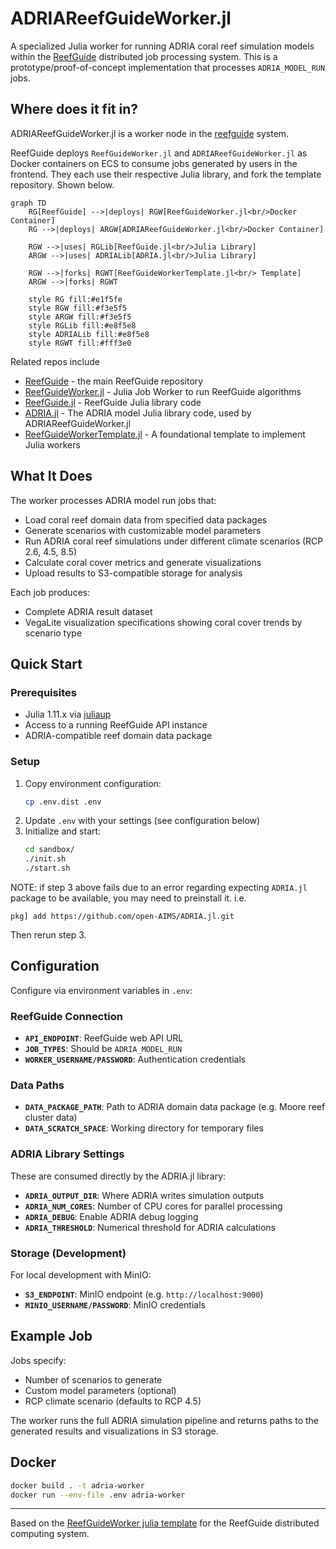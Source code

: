 # ADRIAReefGuideWorker.jl

A specialized Julia worker for running ADRIA coral reef simulation models within the [ReefGuide](https://github.com/open-AIMS/reefguide) distributed job processing system. This is a prototype/proof-of-concept implementation that processes `ADRIA_MODEL_RUN` jobs.

## Where does it fit in?

ADRIAReefGuideWorker.jl is a worker node in the [reefguide](https://github.com/open-AIMS/reefguide) system.

ReefGuide deploys `ReefGuideWorker.jl` and `ADRIAReefGuideWorker.jl` as Docker containers on ECS to consume jobs generated by users in the frontend. They each use their respective Julia library, and fork the template repository. Shown below.

```mermaid
graph TD
    RG[ReefGuide] -->|deploys| RGW[ReefGuideWorker.jl<br/>Docker Container]
    RG -->|deploys| ARGW[ADRIAReefGuideWorker.jl<br/>Docker Container]

    RGW -->|uses| RGLib[ReefGuide.jl<br/>Julia Library]
    ARGW -->|uses| ADRIALib[ADRIA.jl<br/>Julia Library]

    RGW -->|forks| RGWT[ReefGuideWorkerTemplate.jl<br/> Template]
    ARGW -->|forks| RGWT

    style RG fill:#e1f5fe
    style RGW fill:#f3e5f5
    style ARGW fill:#f3e5f5
    style RGLib fill:#e8f5e8
    style ADRIALib fill:#e8f5e8
    style RGWT fill:#fff3e0
```

Related repos include

- [ReefGuide](https://github.com/open-AIMS/reefguide) - the main ReefGuide repository
- [ReefGuideWorker.jl](https://github.com/open-AIMS/ReefGuideWorker.jl) - Julia Job Worker to run ReefGuide algorithms
- [ReefGuide.jl](https://github.com/open-AIMS/ReefGuide.jl) - ReefGuide Julia library code
- [ADRIA.jl](https://github.com/open-AIMS/ADRIA.jl) - The ADRIA model Julia library code, used by ADRIAReefGuideWorker.jl
- [ReefGuideWorkerTemplate.jl](https://github.com/open-AIMS/ReefGuideWorkerTemplate.jl) - A foundational template to implement Julia workers

## What It Does

The worker processes ADRIA model run jobs that:

- Load coral reef domain data from specified data packages
- Generate scenarios with customizable model parameters
- Run ADRIA coral reef simulations under different climate scenarios (RCP 2.6, 4.5, 8.5)
- Calculate coral cover metrics and generate visualizations
- Upload results to S3-compatible storage for analysis

Each job produces:

- Complete ADRIA result dataset
- VegaLite visualization specifications showing coral cover trends by scenario type

## Quick Start

### Prerequisites

- Julia 1.11.x via [juliaup](https://github.com/JuliaLang/juliaup)
- Access to a running ReefGuide API instance
- ADRIA-compatible reef domain data package

### Setup

1. Copy environment configuration:
   ```bash
   cp .env.dist .env
   ```
2. Update `.env` with your settings (see configuration below)
3. Initialize and start:
   ```bash
   cd sandbox/
   ./init.sh
   ./start.sh
   ```

NOTE: if step 3 above fails due to an error regarding expecting `ADRIA.jl` package to be available, you may need to preinstall it. i.e.

```
pkg] add https://github.com/open-AIMS/ADRIA.jl.git
```

Then rerun step 3.

## Configuration

Configure via environment variables in `.env`:

### ReefGuide Connection

- **`API_ENDPOINT`**: ReefGuide web API URL
- **`JOB_TYPES`**: Should be `ADRIA_MODEL_RUN`
- **`WORKER_USERNAME/PASSWORD`**: Authentication credentials

### Data Paths

- **`DATA_PACKAGE_PATH`**: Path to ADRIA domain data package (e.g. Moore reef cluster data)
- **`DATA_SCRATCH_SPACE`**: Working directory for temporary files

### ADRIA Library Settings

These are consumed directly by the ADRIA.jl library:

- **`ADRIA_OUTPUT_DIR`**: Where ADRIA writes simulation outputs
- **`ADRIA_NUM_CORES`**: Number of CPU cores for parallel processing
- **`ADRIA_DEBUG`**: Enable ADRIA debug logging
- **`ADRIA_THRESHOLD`**: Numerical threshold for ADRIA calculations

### Storage (Development)

For local development with MinIO:

- **`S3_ENDPOINT`**: MinIO endpoint (e.g. `http://localhost:9000`)
- **`MINIO_USERNAME/PASSWORD`**: MinIO credentials

## Example Job

Jobs specify:

- Number of scenarios to generate
- Custom model parameters (optional)
- RCP climate scenario (defaults to RCP 4.5)

The worker runs the full ADRIA simulation pipeline and returns paths to the generated results and visualizations in S3 storage.

## Docker

```bash
docker build . -t adria-worker
docker run --env-file .env adria-worker
```

---

Based on the [ReefGuideWorker julia template](https://github.com/open-AIMS/ReefGuideWorkerTemplate.jl) for the ReefGuide distributed computing system.
